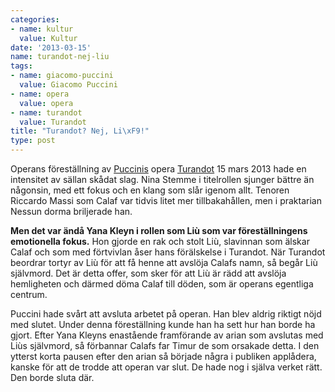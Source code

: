 ```yaml
---
categories:
- name: kultur
  value: Kultur
date: '2013-03-15'
name: turandot-nej-liu
tags:
- name: giacomo-puccini
  value: Giacomo Puccini
- name: opera
  value: opera
- name: turandot
  value: Turandot
title: "Turandot? Nej, Li\xF9!"
type: post
---
```

Operans föreställning av [Puccinis](http://sv.wikipedia.org/wiki/Giacomo_Puccini) opera [Turandot](http://sv.wikipedia.org/wiki/Turandot_(opera_av_Puccini)) 15 mars 2013 hade en intensitet av sällan skådat slag. Nina Stemme i titelrollen sjunger bättre än någonsin, med ett fokus och en klang som slår igenom allt. Tenoren Riccardo Massi som Calaf var tidvis litet mer tillbakahållen, men i praktarian Nessun dorma briljerade han.

**Men det var ändå Yana Kleyn i rollen som Liù som var föreställningens emotionella fokus.** Hon gjorde en rak och stolt Liù, slavinnan som älskar Calaf och som med förtvivlan åser hans förälskelse i Turandot. När Turandot beordrar tortyr av Liù för att få henne att avslöja Calafs namn, så begår Liù självmord. Det är detta offer, som sker för att Liù är rädd att avslöja hemligheten och därmed döma Calaf till döden, som är operans egentliga centrum.

Puccini hade svårt att avsluta arbetet på operan. Han blev aldrig riktigt nöjd med slutet. Under denna föreställning kunde han ha sett hur han borde ha gjort. Efter Yana Kleyns enastående framförande av arian som avslutas med Liùs självmord, så förbannar Calafs far Timur de som orsakade detta. I den ytterst korta pausen efter den arian så började några i publiken applådera, kanske för att de trodde att operan var slut. De hade nog i själva verket rätt. Den borde sluta där.

